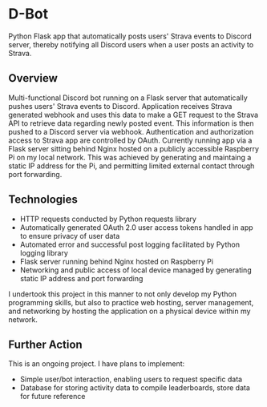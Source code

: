 <h1>D-Bot</h1>

Python Flask app that automatically posts users' Strava events to Discord server, thereby notifying all Discord users when a user posts an activity to Strava.

<h2>Overview</h2>

Multi-functional Discord bot running on a Flask server that automatically pushes users' Strava events to Discord. Application receives Strava generated webhook and uses this data to make a GET request to the Strava API to retrieve data regarding newly posted event. This information is then pushed to a Discord server via webhook. Authentication and authorization access to Strava app are controlled by OAuth. Currently running app via a Flask server sitting behind Nginx hosted on a publicly accessible Raspberry Pi on my local network. This was achieved by generating and maintaing a static IP address for the Pi, and permitting limited external contact through port forwarding.

<h2>Technologies</h2>
<ul>
<li>HTTP requests conducted by Python requests library</li>
<li>Automatically generated OAuth 2.0 user access tokens handled in app to ensure privacy of user data</li>
<li>Automated error and successful post logging facilitated by Python logging library</li>
<li>Flask server running behind Nginx hosted on Raspberry Pi</li>
<li>Networking and public access of local device managed by generating static IP address and port forwarding</li>
</ul>

I undertook this project in this manner to not only develop my Python programming skills, but also to practice web hosting, server management, and networking by hosting the application on a physical device within my network.

<h2>Further Action</h2>

This is an ongoing project. I have plans to implement:
- Simple user/bot interaction, enabling users to request specific data
- Database for storing activity data to compile leaderboards, store data for future reference
